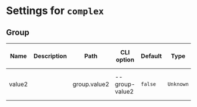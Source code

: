 # Settings for `complex`

## Group
| Name   | Description | Path         | CLI option     | Default | Type      | Required | Can be empty | Extensions                  |
| ------ | ----------- | ------------ | -------------- | ------- | --------- | -------- | ------------ | --------------------------- |
| value2 |             | group.value2 | --group-value2 | `false` | `Unknown` | No       | Yes          | roc-package-b, roc-plugin-b |
